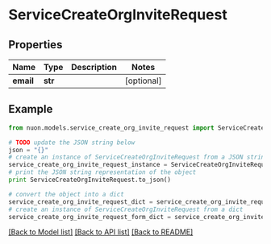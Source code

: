 # ServiceCreateOrgInviteRequest


## Properties

Name | Type | Description | Notes
------------ | ------------- | ------------- | -------------
**email** | **str** |  | [optional] 

## Example

```python
from nuon.models.service_create_org_invite_request import ServiceCreateOrgInviteRequest

# TODO update the JSON string below
json = "{}"
# create an instance of ServiceCreateOrgInviteRequest from a JSON string
service_create_org_invite_request_instance = ServiceCreateOrgInviteRequest.from_json(json)
# print the JSON string representation of the object
print ServiceCreateOrgInviteRequest.to_json()

# convert the object into a dict
service_create_org_invite_request_dict = service_create_org_invite_request_instance.to_dict()
# create an instance of ServiceCreateOrgInviteRequest from a dict
service_create_org_invite_request_form_dict = service_create_org_invite_request.from_dict(service_create_org_invite_request_dict)
```
[[Back to Model list]](../README.md#documentation-for-models) [[Back to API list]](../README.md#documentation-for-api-endpoints) [[Back to README]](../README.md)


